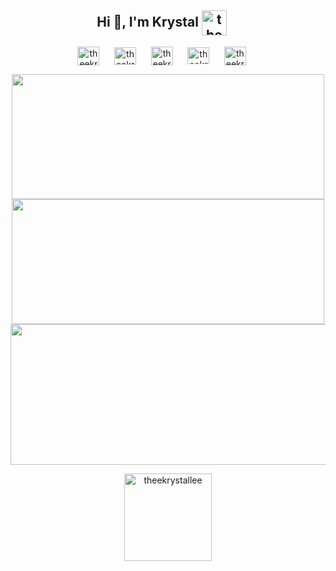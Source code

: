 <h2 align="center">Hi 👋, I'm Krystal
<a href="https://media.theekrystallee.com/" target="_blank" rel="noopener noreferrer"><img align="center" src="https://pbs.twimg.com/profile_images/1378083034864496642/jd08dX5E_400x400.jpg" alt="theekrystallee" height="40" width="40" /></a>&nbsp;&nbsp;&nbsp;&nbsp;</h2>

<p align="center">
<a href="https://twitter.com/theekrystallee" target="_blank" rel="noopener noreferrer"><img align="center" src="https://cdn.cdnlogo.com/logos/t/96/twitter-icon.svg" alt="theekrystallee" target="blank" height="30" width="35" /></a>&nbsp;&nbsp;&nbsp;&nbsp;&nbsp;
<a href="https://www.tiktok.com/@theekrystallee" target="blank"><img align="center" src="https://cdn.cdnlogo.com/logos/t/6/tiktok-app-icon.svg" alt="theekrystallee" height="28" width="35" /></a>&nbsp;&nbsp;&nbsp;&nbsp;&nbsp;
<a href="https://discord.com/users/550003127525572609" target="blank"><img align="center" src="https://cdn.cdnlogo.com/logos/d/43/discord.svg" alt="theekrystallee" height="30" width="35" /></a>&nbsp;&nbsp;&nbsp;&nbsp;&nbsp;
<a href="https://instagram.com/theekrystallee" target="blank"><img align="center" src="https://cdn.cdnlogo.com/logos/i/92/instagram.svg" alt="theekrystallee" height="27" width="35" /></a>&nbsp;&nbsp;&nbsp;&nbsp;&nbsp;
<a href="https://www.youtube.com/c/uncaughtexceptions" target="blank"><img align="center" src="https://cdn.cdnlogo.com/logos/y/57/youtube-icon.svg" alt="theekrystallee" height="30" width="35" /></a>&nbsp;&nbsp;&nbsp;&nbsp;&nbsp;  

</p>

<div align="center">
<img src="https://github-readme-stats.vercel.app/api?username=theekrystallee&theme=omni&hide_border=false&include_all_commits=false&count_private=false" height="200" width="500">
<img src="https://github-readme-streak-stats.herokuapp.com/?user=theekrystallee&theme=omni&hide_border=false" height=200" width="500">
<img src="https://github-readme-stats.vercel.app/api/top-langs/?username=theekrystallee&hide=jupyter%20notebook&theme=omni&hide_border=false&include_all_commits=false&count_private=false&layout=compact" height="225" width="575">
</div>

<p align="center"> 
  <img src="https://komarev.com/ghpvc/?username=theekrystallee&label=Profile%20views&color=ff69b4&style=flat height="35" width="140"
       alt="theekrystallee" /> 
</p>

